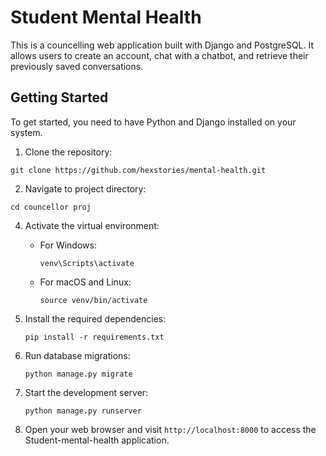 # Student Mental Health

This is a councelling web application built with Django and PostgreSQL. It allows users to create an account, chat with a chatbot, and retrieve their previously saved conversations.

## Getting Started

To get started, you need to have Python and Django installed on your system. 

1. Clone the repository:
 ```shell
git clone https://github.com/hexstories/mental-health.git
```

2. Navigate to project directory:
 ```shell
cd councellor proj
```

4. Activate the virtual environment:

    - For Windows:

      ```shell
      venv\Scripts\activate
      ```

    - For macOS and Linux:

      ```shell
      source venv/bin/activate
      ```

4. Install the required dependencies:

    ```shell
    pip install -r requirements.txt
    ```

5. Run database migrations:

    ```shell
    python manage.py migrate
    ```

6. Start the development server:

    ```shell
    python manage.py runserver
    ```

7. Open your web browser and visit `http://localhost:8000` to access the Student-mental-health application.





    
